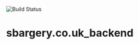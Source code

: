 ![Build Status](https://github.com/steven-bargery/sbargery.co.uk_backend/workflows/deploy-get_visitors/badge.svg)

# sbargery.co.uk_backend
